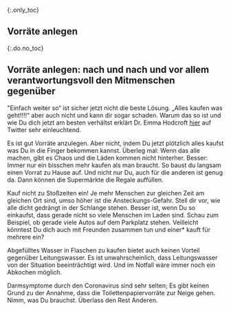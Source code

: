 {:.only_toc}
## Vorräte anlegen

{:.do.no_toc}
## Vorräte anlegen: nach und nach und vor allem verantwortungsvoll den Mitmenschen gegenüber

"Einfach weiter so“ ist sicher jetzt nicht die beste Lösung. „Alles kaufen was geht!!!!“ aber auch nicht und kann dir sogar schaden. Warum das so ist und wie Du dich jetzt am besten verhältst erklärt Dr. Emma Hodcroft [hier](https://twitter.com/firefoxx66/status/1233666678841597952?s=20) auf Twitter sehr einleuchtend.

Es ist gut Vorräte anzulegen. Aber nicht, indem Du jetzt plötzlich alles kaufst was Du in die Finger bekommen kannst. Überleg mal: Wenn das alle machen, gibt es Chaos und die Läden kommen nicht hinterher. Besser: Immer nur ein bisschen mehr kaufen als man braucht. So baust du langsam einen Vorrat zu Hause auf. Und nicht nur Du, auch für die anderen ist genug da. Dann können die Supermärkte die Regale auffüllen.  
 
Kauf nicht zu Stoßzeiten ein! Je mehr Menschen zur gleichen Zeit am gleichen Ort sind, umso höher ist die Ansteckungs-Gefahr. Stell dir vor, wie alle dicht gedrängt in der Schlange stehen. Besser ist, wenn Du so einkaufst, dass gerade nicht so viele Menschen im Laden sind. Schau zum Beispiel, ob gerade viele Autos auf dem Parkplatz stehen. Veilleicht könntest Du dich auch mit Freunden zusammen tun und einer* kauft für mehrere ein? 

Abgefülltes Wasser in Flaschen zu kaufen bietet auch keinen Vorteil gegenüber Leitungswasser. Es ist unwahrscheinlich, dass Leitungswasser von der Situation beeinträchtigt wird. Und im Notfall wäre immer noch ein Abkochen möglich.

Darmsymptome durch den Coronavirus sind sehr selten; Es gibt keinen Grund zu der Annahme, dass die Toilettenpapiervorräte zur Neige gehen. Nimm, was Du brauchst. Überlass den Rest Anderen.




